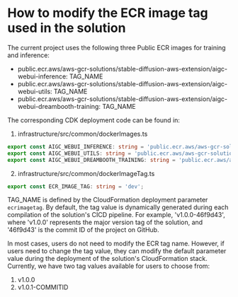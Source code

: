 # How to modify the ECR image tag used in the solution

The current project uses the following three Public ECR images for training and inference:
- public.ecr.aws/aws-gcr-solutions/stable-diffusion-aws-extension/aigc-webui-inference: TAG_NAME
- public.ecr.aws/aws-gcr-solutions/stable-diffusion-aws-extension/aigc-webui-utils: TAG_NAME
- public.ecr.aws/aws-gcr-solutions/stable-diffusion-aws-extension/aigc-webui-dreambooth-training: TAG_NAME

The corresponding CDK deployment code can be found in:
1. infrastructure/src/common/dockerImages.ts

```typescript
export const AIGC_WEBUI_INFERENCE: string = 'public.ecr.aws/aws-gcr-solutions/stable-diffusion-aws-extension/aigc-webui-inference:';
export const AIGC_WEBUI_UTILS: string = 'public.ecr.aws/aws-gcr-solutions/stable-diffusion-aws-extension/aigc-webui-utils:';
export const AIGC_WEBUI_DREAMBOOTH_TRAINING: string = 'public.ecr.aws/aws-gcr-solutions/stable-diffusion-aws-extension/aigc-webui-dreambooth-training:';
```

2. infrastructure/src/common/dockerImageTag.ts

```typescript
export const ECR_IMAGE_TAG: string = 'dev';
```

TAG_NAME is defined by the CloudFormation deployment parameter `ecrimagetag`. By default, the tag value is dynamically generated during each compilation of the solution's CICD pipeline. For example, 'v1.0.0-46f9d43', where 'v1.0.0' represents the major version tag of the solution, and '46f9d43' is the commit ID of the project on GitHub.

In most cases, users do not need to modify the ECR tag name. However, if users need to change the tag value, they can modify the default parameter value during the deployment of the solution's CloudFormation stack. Currently, we have two tag values available for users to choose from:
1. v1.0.0
2. v1.0.1-COMMITID

```

